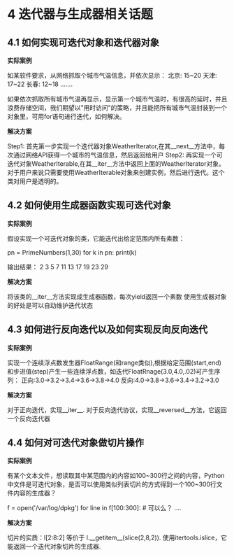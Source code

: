 
# 4 迭代器与生成器相关话题

## 4.1 如何实现可迭代对象和迭代器对象

**实际案例**

如某软件要求，从网络抓取个城市气温信息，并依次显示：
北京: 15~20
天津: 17~22
长春: 12~18
.......

如果依次抓取所有城市气温再显示，显示第一个城市气温时，有很高的延时，并且浪费存储空间，我们期望以"用时访问"的策略，并且能把所有城市气温封装到一个对象里，可用for语句进行迭代，如何解决。

**解决方案**

Step1: 首先第一步实现一个迭代器对象WeatherIterator,在其\_\_next\_\_方法中，每次通过网络API获得一个城市的气温信息，然后返回给用户
Step2: 再实现一个可迭代对象WeatherIterable,在其\_\_iter\_\_方法中返回上面的WeatherIterator对象。对于用户来说只需要使用WeatherIterable对象来创建实例，然后进行迭代。这个类对用户是透明的。

## 4.2 如何使用生成器函数实现可迭代对象

**实际案例**

假设实现一个可迭代对象的类，它能迭代出给定范围内所有素数：

pn = PrimeNumbers(1,30)
for k in pn:
    print(k)

输出结果：
2 3 5 7 11 13 17 19 23 29

**解决方案**

将该类的\_\_iter\_\_方法实现成生成器函数，每次yield返回一个素数
使用生成器对象的好处是可以自动维护迭代状态

## 4.3 如何进行反向迭代以及如何实现反向反向迭代

**实际案例**

实现一个连续浮点数发生器FloatRange(和range类似),根据给定范围(start,end)和步进值(step)产生一些连续浮点数，如迭代FloatRnage(3.0,4.0,.02)可产生序列：
正向:3.0->3.2->3.4->3.6->3.8->4.0
反向:4.0->3.8->3.6->3.4->3.2->3.0

**解决方案**

对于正向迭代，实现\_\_iter\_\_.
对于反向迭代协议，实现\_\_reversed\_\_方法，它返回一个反向迭代器

## 4.4 如何对可迭代对象做切片操作

**实际案例**

有某个文本文件，想读取其中某范围内的内容如100~300行之间的内容，Python中文件是可迭代对象，是否可以使用类似列表切片的方式得到一个100~300行文件内容的生成器？

f = open('/var/log/dpkg')
for line in f[100:300]: # 可以么？
    ....

**解决方案**

切片的实质：l[2:8:2] 等价于 l.\_\_getitem\_\_(slice(2,8,2)).
使用itertools.islice，它能返回一个迭代对象切片的生成器.
